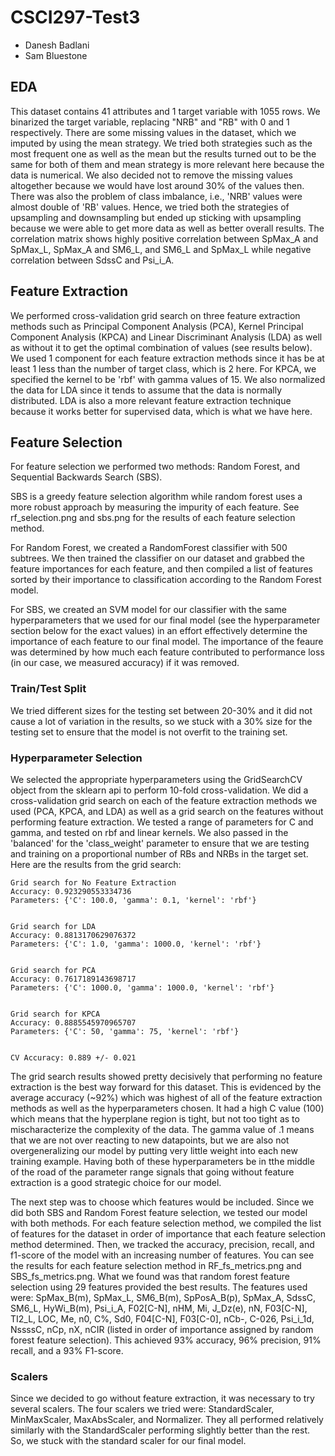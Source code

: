 # CSCI297-Test3

- Danesh Badlani
- Sam Bluestone

## EDA

This dataset contains 41 attributes and 1 target variable with 1055 rows. We binarized the target variable, replacing "NRB" and "RB" with 0 and 1 respectively. There are some missing values in the dataset, which we imputed by using the mean strategy. We tried both strategies such as the most frequent one as well as the mean but the results turned out to be the same for both of them and mean strategy is more relevant here because the data is numerical. We also decided not to remove the missing values altogether because we would have lost around 30% of the values then. There was also the problem of class imbalance, i.e., 'NRB' values were almost double of 'RB' values. Hence, we tried both the strategies of upsampling and downsampling but ended up sticking with upsampling because we were able to get more data as well as better overall results. The correlation matrix shows highly positive correlation between SpMax_A and SpMax_L, SpMax_A and SM6_L, and SM6_L and SpMax_L while negative correlation between SdssC and Psi_i_A.

## Feature Extraction

We performed cross-validation grid search on three feature extraction methods such as Principal Component Analysis (PCA), Kernel Principal Component Analysis (KPCA) and Linear Discriminant Analysis (LDA) as well as without it to get the optimal combination of values (see results below). We used 1 component for each feature extraction methods since it has be at least 1 less than the number of target class, which is 2 here. For KPCA, we specified the kernel to be 'rbf' with gamma values of 15. We also normalized the data for LDA since it tends to assume that the data is normally distributed. LDA is also a more relevant feature extraction technique because it works better for supervised data, which is what we have here. 

## Feature Selection

For feature selection we performed two methods: Random Forest, and Sequential Backwards Search (SBS).

SBS is a greedy feature selection algorithm while random forest uses a more robust approach by measuring the impurity of each feature. See rf_selection.png and sbs.png for the results of each feature selection method.

For Random Forest, we created a RandomForest classifier with 500 subtrees. We then trained the classifier on our dataset and grabbed the feature importances for each feature, and then compiled a list of features sorted by their importance to classification according to the Random Forest model.

For SBS, we created an SVM model for our classifier with the same hyperparameters that we used for our final model (see the hyperparameter section below for the exact values) in an effort effectively determine the importance of each feature to our final model. The importance of the feaure was determined by how much each feature contributed to performance loss (in our case, we measured accuracy) if it was removed.

### Train/Test Split

We tried different sizes for the testing set between 20-30% and it did not cause a lot of variation in the results, so we stuck with a 30% size for the testing set to ensure that the model is not overfit to the training set.

### Hyperparameter Selection

We selected the appropriate hyperparameters using the GridSearchCV object from the sklearn api to perform 10-fold cross-validation. We did a cross-validation grid search on each of the feature extraction methods we used (PCA, KPCA, and LDA) as well as a grid search on the features without performing feature extraction. We tested a range of parameters for C and gamma, and tested on rbf and linear kernels. We also passed in the 'balanced' for the 'class_weight' parameter to ensure that we are testing and training on a proportional number of RBs and NRBs in the target set. Here are the results from the grid search:

```
Grid search for No Feature Extraction
Accuracy: 0.923290553334736
Parameters: {'C': 100.0, 'gamma': 0.1, 'kernel': 'rbf'}


Grid search for LDA
Accuracy: 0.8813170629076372
Parameters: {'C': 1.0, 'gamma': 1000.0, 'kernel': 'rbf'}


Grid search for PCA
Accuracy: 0.7617189143698717
Parameters: {'C': 1000.0, 'gamma': 1000.0, 'kernel': 'rbf'}


Grid search for KPCA
Accuracy: 0.8885545970965707
Parameters: {'C': 50, 'gamma': 75, 'kernel': 'rbf'}


CV Accuracy: 0.889 +/- 0.021
```

The grid search results showed pretty decisively that performing no feature extraction is the best way forward for this dataset. This is evidenced by the average accuracy (~92%) which was highest of all of the feature extraction methods as well as the hyperparameters chosen. It had a high C value (100) which means that the hyperplane region is tight, but not too tight as to mischaracterize the complexity of the data. The gamma value of .1 means that we are not over reacting to new datapoints, but we are also not overgeneralizing our model by putting very little weight into each new training example. Having both of these hyperparameters be in tthe middle of the road of the parameter range signals that going without feature extraction is a good strategic choice for our model.

The next step was to choose which features would be included. Since we did both SBS and Random Forest feature selection, we tested our model with both methods. For each feature selection method, we compiled the list of features for the dataset in order of importance that each feature selection method determined. Then, we tracked the accuracy, precision, recall, and f1-score of the model with an increasing number of features. You can see the results for each feature selection method in RF_fs_metrics.png and SBS_fs_metrics.png. What we found was that random forest feature selection using 29 features provided the best results. The features used were: SpMax_B(m), SpMax_L, SM6_B(m), SpPosA_B(p), SpMax_A, SdssC, SM6_L, HyWi_B(m), Psi_i_A, F02[C-N], nHM, Mi, J_Dz(e), nN, F03[C-N], TI2_L, LOC, Me, n0, C%, Sd0, F04[C-N], F03[C-0], nCb-, C-026, Psi_i_1d, NssssC, nCp, nX, nCIR (listed in order of importance assigned by random forest feature selection). This achieved 93% accuracy, 96% precision, 91% recall, and a 93% F1-score.

### Scalers

Since we decided to go without feature extraction, it was necessary to try several scalers. The four scalers we tried were: StandardScaler, MinMaxScaler, MaxAbsScaler, and Normalizer. They all performed relatively similarly with the StandardScaler performing slightly better than the rest. So, we stuck with the standard scaler for our final model.
